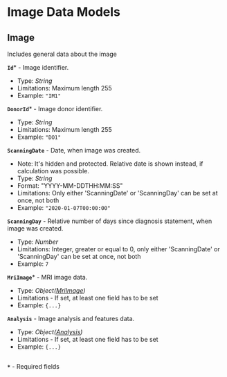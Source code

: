 # Image Data Models

## Image
Includes general data about the image

**`Id`*** - Image identifier.
- Type: _String_
- Limitations: Maximum length 255
- Example: `"IM1"`

**`DonorId`*** - Image donor identifier.
- Type: _String_
- Limitations: Maximum length 255
- Example: `"DO1"`

**`ScanningDate`** - Date, when image was created.
- Note: It's hidden and protected. Relative date is shown instead, if calculation was possible.
- Type: _String_
- Format: "YYYY-MM-DDTHH:MM:SS"
- Limitations: Only either 'ScanningDate' or 'ScanningDay' can be set at once, not both
- Example: `"2020-01-07T00:00:00"`

**`ScanningDay`** - Relative number of days since diagnosis statement, when image was created.
- Type: _Number_
- Limitations: Integer, greater or equal to 0, only either 'ScanningDate' or 'ScanningDay' can be set at once, not both
- Example: `7`

**`MriImage`*** - MRI image data.
- Type: _Object([MriImage](https://github.com/dkfz-unite/unite-images-feed/blob/main/Docs/api-images-models-mri.md))_
- Limitations - If set, at least one field has to be set
- Example: `{...}`

**`Analysis`** - Image analysis and features data.
- Type: _Object([Analysis](https://github.com/dkfz-unite/unite-images-feed/blob/main/Docs/api-images-models-analysis.md))_
- Limitations - If set, at least one field has to be set
- Example: `{...}`

##
**`*`** - Required fields

